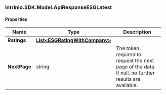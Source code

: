 [//]: # (CLASS:Intrinio.SDK.Model.ApiResponseESGLatest)

[//]: # (KIND:object)

### Intrinio.SDK.Model.ApiResponseESGLatest
#### Properties

[//]: # (START_DEFINITION)

Name | Type | Description
------------ | ------------- | -------------
**Ratings** | [**List&lt;ESGRatingWithCompany&gt;**](ESGRatingWithCompany.md) |  &nbsp;
**NextPage** | string | The token required to request the next page of the data. If null, no further results are available. &nbsp;

[//]: # (END_DEFINITION)


[//]: # (CONTAINED_CLASS:Intrinio.SDK.Model.ESGRatingWithCompany)


